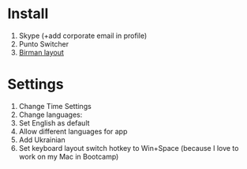 # Install
1. Skype (+add corporate email in profile)
2. Punto Switcher
3. [Birman layout](http://ilyabirman.ru/projects/typography-layout/)

# Settings
1. Change Time Settings
2. Change languages:
  1. Set English as default
  2. Allow different languages for app
  3. Add Ukrainian
  4. Set keyboard layout switch hotkey to Win+Space (because I love to work on my Mac in Bootcamp)
